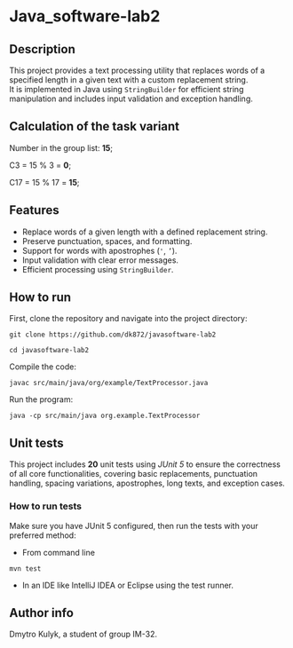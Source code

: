 # Java_software-lab2

## Description
This project provides a text processing utility that replaces words of a specified length in a given text with a custom replacement string.  
It is implemented in Java using `StringBuilder` for efficient string manipulation and includes input validation and exception handling. 

## Calculation of the task variant
Number in the group list: **15**;

C3 = 15 % 3 = **0**;

C17 = 15 % 17 = **15**;

## Features
- Replace words of a given length with a defined replacement string.  
- Preserve punctuation, spaces, and formatting.  
- Support for words with apostrophes (`'`, `’`).  
- Input validation with clear error messages.  
- Efficient processing using `StringBuilder`. 

## How to run
First, clone the repository and navigate into the project directory:
```
git clone https://github.com/dk872/javasoftware-lab2
```
```
cd javasoftware-lab2
```

Compile the code:
```
javac src/main/java/org/example/TextProcessor.java
```

Run the program:
```
java -cp src/main/java org.example.TextProcessor
```

## Unit tests
This project includes **20** unit tests using *JUnit 5* to ensure the correctness of all core functionalities, covering basic replacements, punctuation handling, spacing variations, apostrophes, long texts, and exception cases.

### How to run tests
Make sure you have JUnit 5 configured, then run the tests with your preferred method:
  - From command line
  ```
  mvn test
  ```
  - In an IDE like IntelliJ IDEA or Eclipse using the test runner.

## Author info
Dmytro Kulyk, a student of group IM-32.
